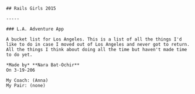     ## Rails Girls 2015 

    -----

    ### L.A. Adventure App

    A bucket list for Los Angeles. This is a list of all the things I'd like to do in case I moved out of Los Angeles and never got to return. All the things I think about doing all the time but haven't made time to do yet.

    *Made by* **Nara Bat-Ochir**  
    On 3-19-206  

    My Coach: (Anna)  
    My Pair: (none)
